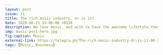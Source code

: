 ```yaml
---
layout: post
issue: 11
title: The rich music industry, or is it?
date: 2020-06-21 15:00:00 +0530
description: We love music, and wish to have the awesome lifestyle they have. But is it what it looks like?
img: music-post-hero.jpg
fig-caption: Music
external-link: https://telegra.ph/The-rich-music-industry-Or-is-it-06-21
tags: [Music, Business]
---
```

